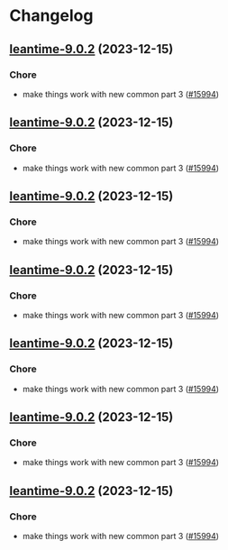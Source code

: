 # Changelog



## [leantime-9.0.2](https://github.com/truecharts/charts/compare/leantime-8.0.3...leantime-9.0.2) (2023-12-15)

### Chore

- make things work with new common part 3 ([#15994](https://github.com/truecharts/charts/issues/15994))
  
  


## [leantime-9.0.2](https://github.com/truecharts/charts/compare/leantime-8.0.3...leantime-9.0.2) (2023-12-15)

### Chore

- make things work with new common part 3 ([#15994](https://github.com/truecharts/charts/issues/15994))
  
  


## [leantime-9.0.2](https://github.com/truecharts/charts/compare/leantime-8.0.3...leantime-9.0.2) (2023-12-15)

### Chore

- make things work with new common part 3 ([#15994](https://github.com/truecharts/charts/issues/15994))
  
  


## [leantime-9.0.2](https://github.com/truecharts/charts/compare/leantime-8.0.3...leantime-9.0.2) (2023-12-15)

### Chore

- make things work with new common part 3 ([#15994](https://github.com/truecharts/charts/issues/15994))
  
  


## [leantime-9.0.2](https://github.com/truecharts/charts/compare/leantime-8.0.3...leantime-9.0.2) (2023-12-15)

### Chore

- make things work with new common part 3 ([#15994](https://github.com/truecharts/charts/issues/15994))
  
  


## [leantime-9.0.2](https://github.com/truecharts/charts/compare/leantime-8.0.3...leantime-9.0.2) (2023-12-15)

### Chore

- make things work with new common part 3 ([#15994](https://github.com/truecharts/charts/issues/15994))
  
  


## [leantime-9.0.2](https://github.com/truecharts/charts/compare/leantime-8.0.3...leantime-9.0.2) (2023-12-15)

### Chore

- make things work with new common part 3 ([#15994](https://github.com/truecharts/charts/issues/15994))
  
  